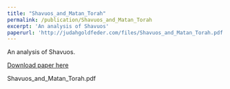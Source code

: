 ```yaml
---
title: "Shavuos_and_Matan_Torah"
permalink: /publication/Shavuos_and_Matan_Torah
excerpt: 'An analysis of Shavuos'
paperurl: 'http://judahgoldfeder.com/files/Shavuos_and_Matan_Torah.pdf'
---
```

An analysis of Shavuos.

<object data="../files/Shavuos_and_Matan_Torah.pdf" width="1000" height="1000" type='application/pdf'></object>

[Download paper here](http://judahgoldfeder.com/files/Shavuos_and_Matan_Torah.pdf)




Shavuos_and_Matan_Torah.pdf

